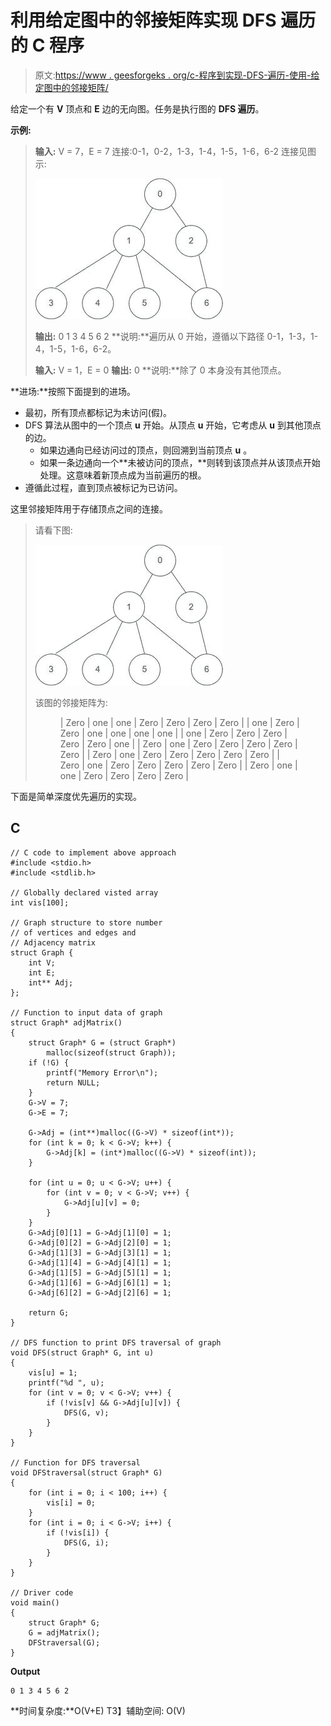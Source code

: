 # 利用给定图中的邻接矩阵实现 DFS 遍历的 C 程序

> 原文:[https://www . geesforgeks . org/c-程序到实现-DFS-遍历-使用-给定图中的邻接矩阵/](https://www.geeksforgeeks.org/c-program-to-implement-dfs-traversal-using-adjacency-matrix-in-a-given-graph/)

给定一个有 **V** 顶点和 **E** 边的无向图。任务是执行图的 **DFS 遍历**。

**示例:**

> **输入:** V = 7，E = 7
> 连接:0-1，0-2，1-3，1-4，1-5，1-6，6-2
> 连接见图示:
> 
> ![](img/a84df75c2288240c2116327c0ad0abff.png)
> 
> **输出:** 0 1 3 4 5 6 2
> **说明:**遍历从 0 开始，遵循以下路径 0-1，1-3，1-4，1-5，1-6，6-2。
> 
> **输入:** V = 1，E = 0
> **输出:** 0
> **说明:**除了 0 本身没有其他顶点。

**进场:**按照下面提到的进场。

*   最初，所有顶点都标记为未访问(假)。
*   DFS 算法从图中的一个顶点 **u** 开始。从顶点 **u** 开始，它考虑从 **u** 到其他顶点的边。
    *   如果边通向已经访问过的顶点，则回溯到当前顶点 **u** 。
    *   如果一条边通向一个**未被访问的顶点，**则转到该顶点并从该顶点开始处理。这意味着新顶点成为当前遍历的根。
*   遵循此过程，直到顶点被标记为已访问。

这里邻接矩阵用于存储顶点之间的连接。

> 请看下图:
> 
> ![](img/a84df75c2288240c2116327c0ad0abff.png)
> 
> 该图的邻接矩阵为:
> 
> <figure class="table">
> 
> | Zero | one | one | Zero | Zero | Zero | Zero |
> | one | Zero | Zero | one | one | one | one |
> | one | Zero | Zero | Zero | Zero | Zero | one |
> | Zero | one | Zero | Zero | Zero | Zero | Zero |
> | Zero | one | Zero | Zero | Zero | Zero | Zero |
> | Zero | one | Zero | Zero | Zero | Zero | Zero |
> | Zero | one | one | Zero | Zero | Zero | Zero |
> 
> </figure>

下面是简单深度优先遍历的实现。

## C

```
// C code to implement above approach
#include <stdio.h>
#include <stdlib.h>

// Globally declared visted array
int vis[100];

// Graph structure to store number
// of vertices and edges and
// Adjacency matrix
struct Graph {
    int V;
    int E;
    int** Adj;
};

// Function to input data of graph
struct Graph* adjMatrix()
{
    struct Graph* G = (struct Graph*)
        malloc(sizeof(struct Graph));
    if (!G) {
        printf("Memory Error\n");
        return NULL;
    }
    G->V = 7;
    G->E = 7;

    G->Adj = (int**)malloc((G->V) * sizeof(int*));
    for (int k = 0; k < G->V; k++) {
        G->Adj[k] = (int*)malloc((G->V) * sizeof(int));
    }

    for (int u = 0; u < G->V; u++) {
        for (int v = 0; v < G->V; v++) {
            G->Adj[u][v] = 0;
        }
    }
    G->Adj[0][1] = G->Adj[1][0] = 1;
    G->Adj[0][2] = G->Adj[2][0] = 1;
    G->Adj[1][3] = G->Adj[3][1] = 1;
    G->Adj[1][4] = G->Adj[4][1] = 1;
    G->Adj[1][5] = G->Adj[5][1] = 1;
    G->Adj[1][6] = G->Adj[6][1] = 1;
    G->Adj[6][2] = G->Adj[2][6] = 1;

    return G;
}

// DFS function to print DFS traversal of graph
void DFS(struct Graph* G, int u)
{
    vis[u] = 1;
    printf("%d ", u);
    for (int v = 0; v < G->V; v++) {
        if (!vis[v] && G->Adj[u][v]) {
            DFS(G, v);
        }
    }
}

// Function for DFS traversal
void DFStraversal(struct Graph* G)
{
    for (int i = 0; i < 100; i++) {
        vis[i] = 0;
    }
    for (int i = 0; i < G->V; i++) {
        if (!vis[i]) {
            DFS(G, i);
        }
    }
}

// Driver code
void main()
{
    struct Graph* G;
    G = adjMatrix();
    DFStraversal(G);
}
```

**Output**

```
0 1 3 4 5 6 2 
```

**时间复杂度:**O(V+E)
T3】辅助空间: O(V)